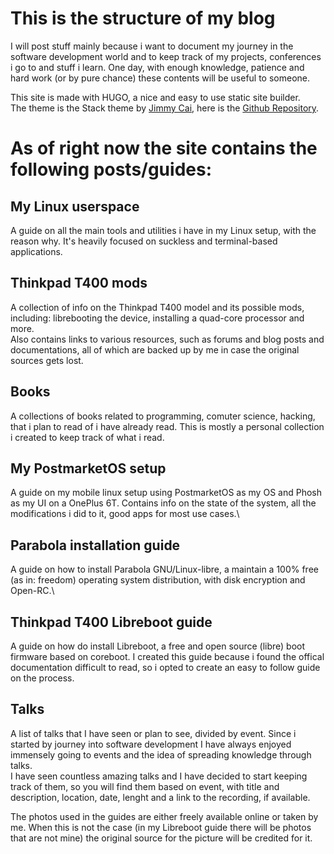 # This is the structure of my blog

I will post stuff mainly because i want to document my journey in the software development world and to keep track of my projects, conferences i go to and stuff i learn. One day, with enough knowledge, patience and hard work (or by pure chance) these contents will be useful to someone.

This site is made with HUGO, a nice and easy to use static site builder.\
The theme is the Stack theme by [Jimmy Cai](https://jimmycai.com/), here is the [Github Repository](https://github.com/CaiJimmy/hugo-theme-stack).
# As of right now the site contains the following posts/guides:
## My Linux userspace
A guide on all the main tools and utilities i have in my Linux setup, with the reason why. It's heavily focused on suckless and terminal-based applications.
## Thinkpad T400 mods
A collection of info on the Thinkpad T400 model and its possible mods, including: librebooting the device, installing a quad-core processor and more.\
Also contains links to various resources, such as forums and blog posts and documentations, all of which are backed up by me in case the original sources gets lost.
## Books
A collections of books related to programming, comuter science, hacking, that i plan to read of i have already read. This is mostly a personal collection i created to keep track of what i read.
## My PostmarketOS setup
A guide on my mobile linux setup using PostmarketOS as my OS and Phosh as my UI on a OnePlus 6T. Contains info on the state of the system, all the modifications i did to it, good apps for most use cases.\
## Parabola installation guide
A guide on how to install Parabola GNU/Linux-libre, a maintain a 100% free (as in: freedom) operating system distribution, with disk encryption and Open-RC.\
## Thinkpad T400 Libreboot guide
A guide on how do install Libreboot, a free and open source (libre) boot firmware based on coreboot. I created this guide because i found the offical documentation difficult to read, so i opted to create an easy to follow guide on the process.
## Talks
A list of talks that I have seen or plan to see, divided by event. Since i started by journey into software development I have always enjoyed immensely going to events and the idea of spreading knowledge through talks.\
I have seen countless amazing talks and I have decided to start keeping track of them, so you will find them based on event, with title and description, location, date, lenght and a link to the recording, if available.

The photos used in the guides are either freely available online or taken by me. When this is not the case (in my Libreboot guide there will be photos that are not mine) the original source for the picture will be credited for it.

